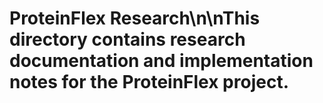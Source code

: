 # ProteinFlex Research\n\nThis directory contains research documentation and implementation notes for the ProteinFlex project.
